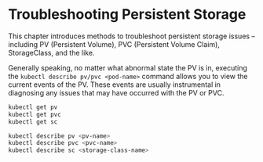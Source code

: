 # Troubleshooting Persistent Storage 

This chapter introduces methods to troubleshoot persistent storage issues – including PV (Persistent Volume), PVC (Persistent Volume Claim), StorageClass, and the like.

Generally speaking, no matter what abnormal state the PV is in, executing the `kubectl describe pv/pvc <pod-name>` command allows you to view the current events of the PV. These events are usually instrumental in diagnosing any issues that may have occurred with the PV or PVC.

```bash
kubectl get pv
kubectl get pvc
kubectl get sc

kubectl describe pv <pv-name>
kubectl describe pvc <pvc-name>
kubectl describe sc <storage-class-name>
```

